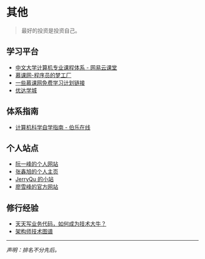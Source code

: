# 其他
> 最好的投资是投资自己。

## 学习平台
+ [中文大学计算机专业课程体系 - 网易云课堂](https://study.163.com/curricula/cs.htm)
+ [慕课网-程序员的梦工厂](https://www.imooc.com)
+ [一些慕课网免费学习计划链接](/docs/source/imooc)
+ [优达学城](https://cn.udacity.com/)

## 体系指南
+ [计算机科学自学指南 - 伯乐在线](http://blog.jobbole.com/114573/)

## 个人站点
+ [阮一峰的个人网站](http://www.ruanyifeng.com)
+ [张鑫旭的个人主页](https://www.zhangxinxu.com/)
+ [JerryQu 的小站](https://imququ.com/)
+ [廖雪峰的官方网站](https://www.liaoxuefeng.com/)

## 修行经验
+ [天天写业务代码，如何成为技术大牛？](https://www.runoob.com/w3cnote/how-to-became-tech-giant.html)
+ [架构师技术图谱](https://github.com/toutiaoio/awesome-architecture)

---
*声明：排名不分先后。*
